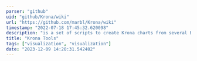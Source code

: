 ```yaml
---
parser: "github"
uid: "github/Krona/wiki"
url: "https://github.com/marbl/Krona/wiki"
timestamp: "2022-07-18 17:45:32.620098"
description: "is a set of scripts to create Krona charts from several Bioinformatics tools as well as from text and XML files."
title: "Krona Tools"
tags: ["visualization", "visualization"]
date: "2023-12-09 14:20:31.542402"
---
```

